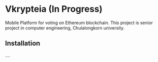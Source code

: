 # Vkrypteia (In Progress)

Mobile Platform for voting on Ethereum blockchain. This project is senior project in computer engineering, Chulalongkorn university.

## Installation
....
